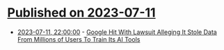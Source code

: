 # [Published on 2023-07-11](index.md)

* [2023-07-11, 22:00:00](https://yro.slashdot.org/story/23/07/11/2155227/google-hit-with-lawsuit-alleging-it-stole-data-from-millions-of-users-to-train-its-ai-tools?utm_source=rss1.0mainlinkanon&utm_medium=feed) - [Google Hit With Lawsuit Alleging It Stole Data From Millions of Users To Train Its AI Tools](https://yro.slashdot.org/story/23/07/11/2155227/google-hit-with-lawsuit-alleging-it-stole-data-from-millions-of-users-to-train-its-ai-tools?utm_source=rss1.0mainlinkanon&utm_medium=feed)
